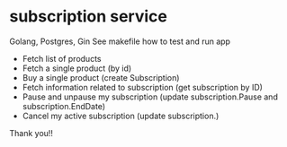 # subscription service

Golang, Postgres, Gin
See makefile how to test and run app

- Fetch list of products
- Fetch a single product (by id)
- Buy a single product (create Subscription)
- Fetch information related to subscription (get subscription by ID)
- Pause and unpause my subscription (update subscription.Pause and subscription.EndDate)
- Cancel my active subscription (update subscription.)

Thank you!!
